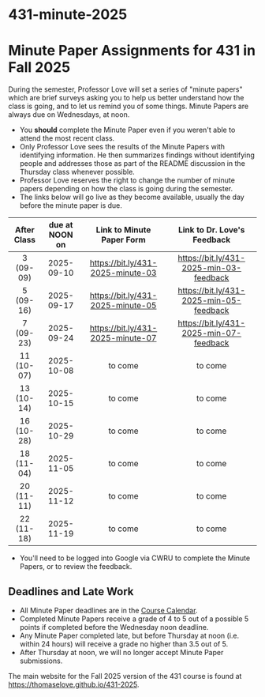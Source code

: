 # 431-minute-2025

# Minute Paper Assignments for 431 in Fall 2025

During the semester, Professor Love will set a series of "minute papers" which are brief surveys asking you to help us better understand how the class is going, and to let us remind you of some things. Minute Papers are always due on Wednesdays, at noon.

- You **should** complete the Minute Paper even if you weren't able to attend the most recent class.
- Only Professor Love sees the results of the Minute Papers with identifying information. He then summarizes findings without identifying people and addresses those as part of the README discussion in the Thursday class whenever possible.
- Professor Love reserves the right to change the number of minute papers depending on how the class is going during the semester.
- The links below will go live as they become available, usually the day before the minute paper is due.

<div align="center">
  
After Class | due at NOON on | Link to Minute Paper Form | Link to Dr. Love's Feedback
:----------: | :------: | :---------------------: | :--------------------------:
3 (09-09) | 2025-09-10 | <https://bit.ly/431-2025-minute-03> | <https://bit.ly/431-2025-min-03-feedback>
5 (09-16) | 2025-09-17 | <https://bit.ly/431-2025-minute-05> | <https://bit.ly/431-2025-min-05-feedback>
7 (09-23) | 2025-09-24 | <https://bit.ly/431-2025-minute-07> | <https://bit.ly/431-2025-min-07-feedback>
11 (10-07) | 2025-10-08 | to come | to come
13 (10-14) | 2025-10-15 | to come | to come
16 (10-28) | 2025-10-29 | to come | to come
18 (11-04) | 2025-11-05 | to come | to come
20 (11-11) | 2025-11-12 | to come | to come
22 (11-18) | 2025-11-19 | to come | to come

</div>

- You'll need to be logged into Google via CWRU to complete the Minute Papers, or to review the feedback.

## Deadlines and Late Work

- All Minute Paper deadlines are in the [Course Calendar](https://thomaselove.github.io/431-2025/calendar.html).
- Completed Minute Papers receive a grade of 4 to 5 out of a possible 5 points if completed before the Wednesday noon deadline.
- Any Minute Paper completed late, but before Thursday at noon (i.e. within 24 hours) will receive a grade no higher than 3.5 out of 5.
- After Thursday at noon, we will no longer accept Minute Paper submissions.

The main website for the Fall 2025 version of the 431 course is found at <https://thomaselove.github.io/431-2025>.
